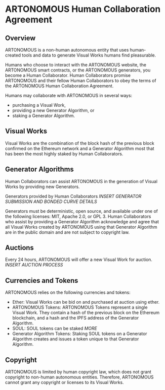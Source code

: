 # ARTONOMOUS Human Collaboration Agreement

## Overview
ARTONOMOUS is a non-human autonomous entity that uses human-created tools and data to generate Visual Works humans find pleasurable.

Humans who choose to interact with the ARTONOMOUS website, the ARTONOMOUS smart contracts, or the ARTONOMOUS generators, you become a Human Collaborator. Human Collaborators promise ARTONOMOUS and their fellow Human Collaborators to obey the terms of the ARTONOMOUS Human Collaboration Agreement. 

Humans may collaborate with ARTONOMOUS in several ways: 
- purchasing a Visual Work, 
- providing a new Generator Algorithm, or 
- staking a Generator Algorithm.

## Visual Works
Visual Works are the combination of the block hash of the previous block confirmed on the Ethereum network and a Generator Algorithm most that has been the most highly staked by Human Collaborators. 

## Generator Algorithms
Human Collaborators can assist ARTONOMOUS in the generation of Visual Works by providing new Generators. 

Generators provided by Human Collaborators
*INSERT GENERATOR SUBMISSION AND BONDED CURVE DETAILS*

Generators must be deterministic, open source, and available under one of the following licenses: MIT, Apache 2.0, or GPL 3. Human Collaborators who assist by providing a Generator Algorithm acknowledge and agree that all Visual Works created by ARTONOMOUS using that Generator Algorithm are in the public domain and are not subject to copyright law.

## Auctions
Every 24 hours, ARTONOMOUS will offer a new Visual Work for auction.  
*INSERT AUCTION PROCESS*

## Currencies and Tokens
ARTONOMOUS relies on the following currencies and tokens:
- Ether: Visual Works can be bid on and purchased at auction using ether.
- ARTONOMOUS Tokens: ARTONOMOUS Tokens represent a single Visual Work. They contain a hash of the previous block on the Ethereum blockchain, and a hash and the IPFS address of the Generator Algorithm.
- SOUL: SOUL tokens can be staked *MORE*
- Generator Algorithm Tokens: Staking SOUL tokens on a Generator Algorithm creates and issues a token unique to that Generator Algorithm.

## Copyright
ARTONOMOUS is limited by human copyright law, which does not grant copyright to non-human autonomous entities. Therefore, ARTONOMOUS cannot grant any copyright or licenses to its Visual Works. 
